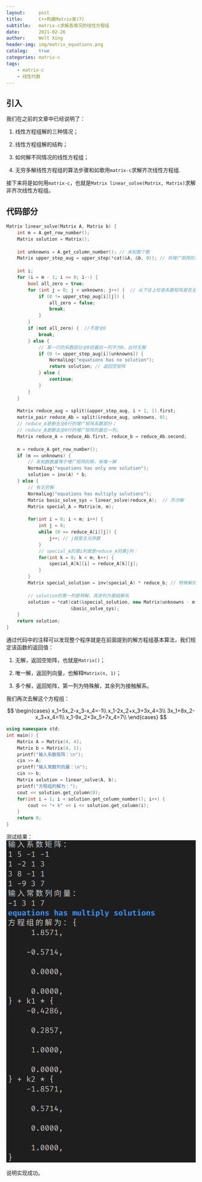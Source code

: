 ```yaml
---
layout:     post
title:      C++构建Matrix类(7)
subtitle:   matrix-c求解各情况的线性方程组
date:       2021-02-26
author:     Welt Xing
header-img: img/matrix_equations.png
catalog:    true
categories: matrix-c
tags:
    - matrix-c
    - 线性代数
---
```


## 引入

我们在之前的文章中已经说明了：

1. 线性方程组解的三种情况；

2. 线性方程组解的结构；

3. 如何解不同情况的线性方程组；

4. 无穷多解线性方程组的算法步骤和如歌用`matrix-c`求解齐次线性方程组.

接下来将是如何用`matrix-c`，也就是`Matrix linear_solve(Matrix, Matrix)`求解非齐次线性方程组。

## 代码部分

```cpp
Matrix linear_solve(Matrix A, Matrix b) {
    int m = A.get_row_number();
    Matrix solution = Matrix();

    int unknowns = A.get_column_number(); // 未知数个数
    Matrix upper_step_aug = upper_step(*cat(&A, &b, 0)); // 将增广矩阵阶梯化

    int i;
    for (i = m - 1; i >= 0; i--) {
        bool all_zero = true;
        for (int j = 0; j < unknowns; j++) {  // 从下往上检查系数矩阵是否全0
            if (0 != upper_step_aug[i][j]) {
                all_zero = false;
                break;
            }
        }
        if (not all_zero) {  //不是全0
            break;
        } else {
            // 某一行的系数部分全0但最后一列不为0，此时无解
            if (0 != upper_step_aug[i][unknowns]) { 
                NormalLog("equations has no solution");
                return solution; // 返回空矩阵
            } else {
                continue;
            }
        }
    }

    Matrix reduce_aug = split(&upper_step_aug, i + 1, 1).first;
    matrix_pair reduce_Ab = split(&reduce_aug, unknowns, 0);
    // reduce_A是删去全0行的增广矩阵系数部分；
    // reduce_B是删去全0行的增广矩阵的最后一列。
    Matrix reduce_A = reduce_Ab.first, reduce_b = reduce_Ab.second;

    m = reduce_A.get_row_number();
    if (m == unknowns) {
        // 未知数数量等于增广矩阵的秩，有唯一解
        NormalLog("equations has only one solution");
        solution = inv(A) * b;
    } else {
        // 有无穷解
        NormalLog("equations has multiply solutions");
        Matrix basic_solve_sys = linear_solve(reduce_A);  // 齐次解
        Matrix special_A = Matrix(m, m);

        for(int i = 0; i < m; i++) {
            int j = 0;
            while (0 == reduce_A[i][j]) {
                j++; // j就是主元序数
            }
            // special_A的第i列就是reduce_A的第j列：
            for(int k = 0; k < m; k++) {
                special_A[k][i] = reduce_A[k][j];
            }
        }
        Matrix special_solution = inv(special_A) * reduce_b; // 特殊解向量

        // solution的第一列是特解，其余列为基础解系
        solution = *cat(cat(&special_solution, new Matrix(unknowns - m, 1), 1),
                        &basic_solve_sys);
    }
    return solution;
}
```

通过代码中的注释可以发现整个程序就是在前面提到的解方程组基本算法，我们规定该函数的返回值：

1. 无解，返回空矩阵，也就是`Matrix()`；

2. 唯一解，返回列向量，也解释`Matrix(n, 1)`；

3. 多个解，返回矩阵，第一列为特殊解，其余列为接触解系。

我们再次去解这个方程组：

$$
\begin{cases}
x_1+5x_2-x_3-x_4=-1\\
x_1-2x_2+x_3+3x_4=3\\
3x_1+8x_2-x_3+x_4=1\\
x_1-9x_2+3x_5+7x_4=7\\
\end{cases}
$$

```cpp
using namespace std;
int main() {
    Matrix A = Matrix(4, 4);
    Matrix b = Matrix(4, 1);
    printf("输入系数矩阵：\n");
    cin >> A;
    printf("输入常数列向量：\n");
    cin >> b;
    Matrix solution = linear_solve(A, b);
    printf("方程组的解为：");
    cout << solution.get_column(0);
    for(int i = 1; i < solution.get_column_number(); i++) {
        cout << "+ k" << i << solution.get_column(i);
    }
    return 0;
}
```

测试结果：![test result](/img/solve_test2.png)

说明实现成功。